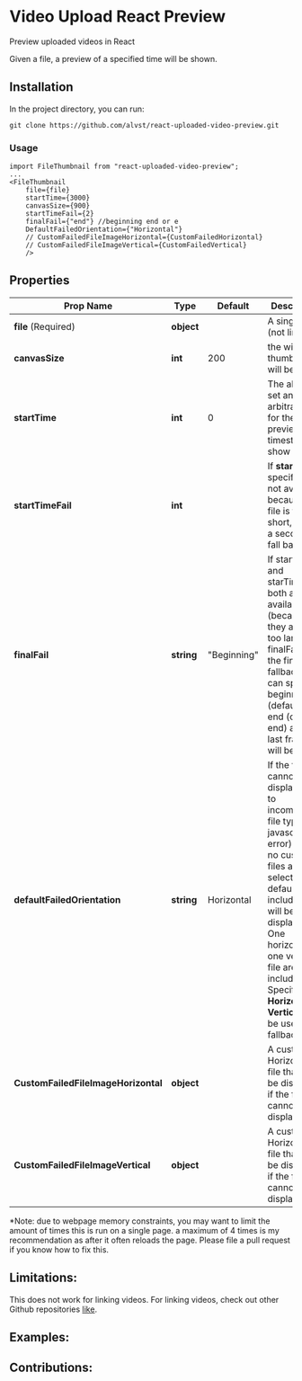 # Video Upload React Preview

Preview uploaded videos in React

Given a file, a preview of a specified time will be shown.

## Installation

In the project directory, you can run:

```
git clone https://github.com/alvst/react-uploaded-video-preview.git
```

### Usage

```es6
import FileThumbnail from "react-uploaded-video-preview";
...
<FileThumbnail
    file={file}
    startTime={3000}
    canvasSize={900}
    startTimeFail={2}
    finalFail={"end"} //beginning end or e
    DefaultFailedOrientation={"Horizontal"}
    // CustomFailedFileImageHorizontal={CustomFailedHorizontal}
    // CustomFailedFileImageVertical={CustomFailedVertical}
    />
```


## Properties

| Prop Name | Type | Default | Description |
| --- | --- | --- | --- |
| **file** (Required) | **object** | | A single file (not link) |
| **canvasSize** | **int** | 200 | the width the thumbnail will be |
| **startTime** | **int** | 0 |The ability to set an arbitrary time for the preview timestamp to show |
| **startTimeFail** | **int** |  | If **startTime** specified is not available, because the file is too short, this is a secondary fall back. |
| **finalFail** | **string** | "Beginning" | If startTime and starTimeFail both are not available (because they are both too large), finalFail is the final fallback. You can specify beginning (default) or end (or e for end) and the last frame will be used. |
| **defaultFailedOrientation** | **string** | Horizontal | If the file cannot display (due to incompatable file type or a javascript error) and if no custom files are selected, a default file is included that will be displayed. One horizontal, one vertical file are included. Specifying **Horizontal** or **Vertical** will be used as a fallback. |
| **CustomFailedFileImageHorizontal** | **object** | | A custom Horizontal file that will be displayed if the file cannot be displayed|
| **CustomFailedFileImageVertical** | **object** | | A custom Horizontal file that will be displayed if the file cannot be displayed |

*Note: due to webpage memory constraints, you may want to limit the amount of times this is run on a single page. a maximum of 4 times is my recommendation as after it often reloads the page. Please file a pull request if you know how to fix this.

## Limitations:

This does not work for linking videos. For linking videos, check out other Github repositories [like](https://github.com/brothatru/react-video-thumbnail).

## Examples:

## Contributions: